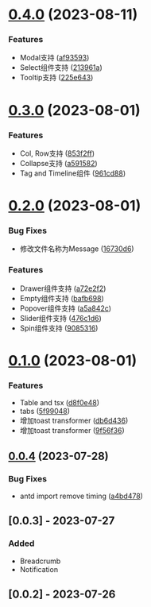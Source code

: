 

# [0.4.0](https://github.com/lili21/semi-codemod/compare/0.3.0...0.4.0) (2023-08-11)


### Features

* Modal支持 ([af93593](https://github.com/lili21/semi-codemod/commit/af93593a3acef32413c10dae89fc713ab4f7434f))
* Select组件支持 ([213961a](https://github.com/lili21/semi-codemod/commit/213961a8a40ae173a5dee59e30bd4a0b601deb1c))
* Tooltip支持 ([225e643](https://github.com/lili21/semi-codemod/commit/225e6430819c8df8e7c58af6c931520c83ee9752))

# [0.3.0](https://github.com/lili21/semi-codemod/compare/0.2.0...0.3.0) (2023-08-01)


### Features

* Col, Row支持 ([853f2ff](https://github.com/lili21/semi-codemod/commit/853f2fff50a86b618a2dd4b50be81cb3ddaeb854))
* Collapse支持 ([a591582](https://github.com/lili21/semi-codemod/commit/a59158215b6345fa1e1940150f530b0fda88cf43))
* Tag and Timeline组件 ([961cd88](https://github.com/lili21/semi-codemod/commit/961cd88bd59eccad16c23464d22ce6b7ab60a6a9))

# [0.2.0](https://github.com/lili21/semi-codemod/compare/0.1.0...0.2.0) (2023-08-01)


### Bug Fixes

* 修改文件名称为Message ([16730d6](https://github.com/lili21/semi-codemod/commit/16730d64d41463c1e3909cdd241eb159cd0e5744))


### Features

* Drawer组件支持 ([a72e2f2](https://github.com/lili21/semi-codemod/commit/a72e2f22fc9f89480f1c9e3320bcfd944354f097))
* Empty组件支持 ([bafb698](https://github.com/lili21/semi-codemod/commit/bafb698d43fe2c4bc3d38ed638d0447ed247d4c1))
* Popover组件支持 ([a5a842c](https://github.com/lili21/semi-codemod/commit/a5a842cc4a3e504142fc5c83b1d3d89be804f2c8))
* Slider组件支持 ([476c1d6](https://github.com/lili21/semi-codemod/commit/476c1d66f778cb7d4573587650861490b66b2911))
* Spin组件支持 ([9085316](https://github.com/lili21/semi-codemod/commit/908531638284304ea81ce9b9812fdc0e301f56e1))

# [0.1.0](https://github.com/lili21/semi-codemod/compare/0.0.4...0.1.0) (2023-08-01)


### Features

* Table and tsx ([d8f0e48](https://github.com/lili21/semi-codemod/commit/d8f0e4854a9b01ca96756950fb17ba5708d6981b))
* tabs ([5f99048](https://github.com/lili21/semi-codemod/commit/5f99048a04cde89e174b082c5471a74cea958a67))
* 增加toast transformer ([db6d436](https://github.com/lili21/semi-codemod/commit/db6d4360ca38f89c0c5dcd7f7bdeca7a65aa4cc3))
* 增加toast transformer ([9f56f36](https://github.com/lili21/semi-codemod/commit/9f56f3648b87620f55b9ad4ddd3283d6ccbfb660))

## [0.0.4](https://github.com/lili21/semi-codemod/compare/0.0.3...0.0.4) (2023-07-28)


### Bug Fixes

* antd import remove timing ([a4bd478](https://github.com/lili21/semi-codemod/commit/a4bd478f64865f2f9fb519d7b344bed6983a172a))


## [0.0.3] - 2023-07-27

### Added

- Breadcrumb
- Notification

## [0.0.2] - 2023-07-26